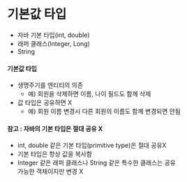 # 기본값 타입

- 자바 기본 타입(int, double)
- 래퍼 클래스(Integer, Long)
- String

#### 기본값 타입
- 생명주기를 엔티티의 의존
    - 예) 회원을 삭제하면 이름, 나이 필드도 함께 삭제
- 값 타입은 공유하면 X
    - 예) 회원 이름 변경시 다른 회원의 이름도 함께 변경되면 안됨

#### 참고 : 자바의 기본 타입은 절대 공유 X
- int, double 같은 기본 타입(primitive type)은 절대 공유X
- 기본 타입은 항상 값을 복사함
- Integer 같은 래퍼 클래스나 String 같은 특수한 클래스는 공유<br>
  가능한 객체이지만 변경 X